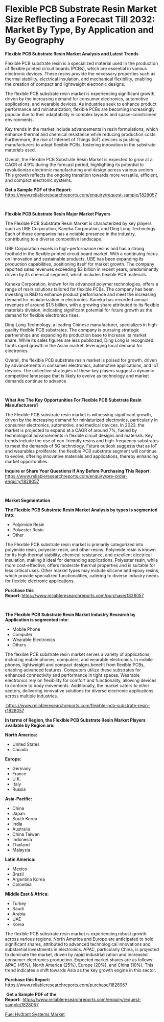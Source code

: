 <p><h1>Flexible PCB Substrate Resin Market Size Reflecting a Forecast Till 2032: Market By Type, By Application and By Geography</h1></p><p><strong>Flexible PCB Substrate Resin Market Analysis and Latest Trends</strong></p>
<p><p>Flexible PCB substrate resin is a specialized material used in the production of flexible printed circuit boards (PCBs), which are essential in various electronic devices. These resins provide the necessary properties such as thermal stability, electrical insulation, and mechanical flexibility, enabling the creation of compact and lightweight electronic designs. </p><p>The flexible PCB substrate resin market is experiencing significant growth, driven by the increasing demand for consumer electronics, automotive applications, and wearable devices. As industries seek to enhance product performance and miniaturization, flexible PCBs are becoming increasingly popular due to their adaptability in complex layouts and space-constrained environments. </p><p>Key trends in the market include advancements in resin formulations, which enhance thermal and chemical resistance while reducing production costs. Furthermore, the rise of Internet of Things (IoT) devices is pushing manufacturers to adopt flexible PCBs, fostering innovation in the substrate materials used. </p><p>Overall, the Flexible PCB Substrate Resin Market is expected to grow at a CAGR of 4.9% during the forecast period, highlighting its potential to revolutionize electronic manufacturing and design across various sectors. This growth reflects the ongoing transition towards more versatile, efficient, and compact electronic systems.</p></p>
<p><strong>Get a Sample PDF of the Report:&nbsp;</strong> <a href="https://www.reliableresearchreports.com/enquiry/request-sample/1828057?utm_campaign=2243&utm_medium=2&utm_source=Github&utm_content=ia&utm_term=28022025&utm_id=flexible-pcb-substrate-resin">https://www.reliableresearchreports.com/enquiry/request-sample/1828057</a></p>
<p>&nbsp;</p>
<p><strong>Flexible PCB Substrate Resin Major Market Players</strong></p>
<p><p>The Flexible PCB Substrate Resin Market is characterized by key players such as UBE Corporation, Kaneka Corporation, and Ding Long Technology. Each of these companies has a notable presence in the industry, contributing to a diverse competitive landscape.</p><p>UBE Corporation excels in high-performance resins and has a strong foothold in the flexible printed circuit board market. With a continuing focus on innovation and sustainable products, UBE has been expanding its production capabilities, positioning itself for market growth. The company reported sales revenues exceeding $3 billion in recent years, predominantly driven by its chemical segment, which includes flexible PCB materials.</p><p>Kaneka Corporation, known for its advanced polymer technologies, offers a range of resin solutions tailored for flexible PCBs. The company has been investing in R&D to enhance product performance and meet the increasing demand for miniaturization in electronics. Kaneka has recorded annual revenues of around $1.5 billion, with a growing share attributed to its flexible materials division, indicating significant potential for future growth as the demand for flexible electronics rises.</p><p>Ding Long Technology, a leading Chinese manufacturer, specializes in high-quality flexible PCB substrates. The company is pursuing strategic partnerships and expanding its production base to increase its market share. While its sales figures are less publicized, Ding Long is recognized for its rapid growth in the Asian market, leveraging local demand for electronics.</p><p>Overall, the flexible PCB substrate resin market is poised for growth, driven by advancements in consumer electronics, automotive applications, and IoT devices. The collective strategies of these key players suggest a dynamic competitive landscape that is likely to evolve as technology and market demands continue to advance.</p></p>
<p>&nbsp;</p>
<p><strong>What Are The Key Opportunities For Flexible PCB Substrate Resin Manufacturers?</strong></p>
<p><p>The Flexible PCB substrate resin market is witnessing significant growth, driven by the increasing demand for miniaturized electronics, particularly in consumer electronics, automotive, and medical devices. In 2023, the market is projected to expand at a CAGR of around 7%, fueled by technological advancements in flexible circuit designs and materials. Key trends include the rise of eco-friendly resins and high-frequency substrates to meet the demands of 5G technology. Future outlook suggests that as IoT and wearables proliferate, the flexible PCB substrate segment will continue to evolve, offering innovative materials and applications, thereby enhancing market opportunities.</p></p>
<p><strong>Inquire or Share Your Questions If Any Before Purchasing This Report:</strong> <a href="https://www.reliableresearchreports.com/enquiry/pre-order-enquiry/1828057?utm_campaign=2243&utm_medium=2&utm_source=Github&utm_content=ia&utm_term=28022025&utm_id=flexible-pcb-substrate-resin">https://www.reliableresearchreports.com/enquiry/pre-order-enquiry/1828057</a></p>
<p>&nbsp;</p>
<p><strong>Market Segmentation</strong></p>
<p><strong>The Flexible PCB Substrate Resin Market Analysis by types is segmented into:</strong></p>
<p><ul><li>Polyimide Resin</li><li>Polyester Resin</li><li>Other</li></ul></p>
<p><p>The Flexible PCB substrate resin market is primarily categorized into polyimide resin, polyester resin, and other resins. Polyimide resin is known for its high thermal stability, chemical resistance, and excellent electrical insulation, making it ideal for demanding applications. Polyester resin, while more cost-effective, offers moderate thermal properties and is suitable for less critical uses. Other market types may include silicone and epoxy resins, which provide specialized functionalities, catering to diverse industry needs for flexible electronic applications.</p></p>
<p><strong>Purchase this Report:&nbsp;</strong><a href="https://www.reliableresearchreports.com/purchase/1828057?utm_campaign=2243&utm_medium=2&utm_source=Github&utm_content=ia&utm_term=28022025&utm_id=flexible-pcb-substrate-resin">https://www.reliableresearchreports.com/purchase/1828057</a></p>
<p>&nbsp;</p>
<p><strong>The Flexible PCB Substrate Resin Market Industry Research by Application is segmented into:</strong></p>
<p><ul><li>Mobile Phone</li><li>Computer</li><li>Wearable Electronics</li><li>Others</li></ul></p>
<p><p>The flexible PCB substrate resin market serves a variety of applications, including mobile phones, computers, and wearable electronics. In mobile phones, lightweight and compact designs benefit from flexible PCBs, enabling advanced features. Computers utilize these substrates for enhanced connectivity and performance in tight spaces. Wearable electronics rely on flexibility for comfort and functionality, allowing devices to conform to body movements. Additionally, the market caters to other sectors, delivering innovative solutions for diverse electronic applications across multiple industries.</p></p>
<p><a href="https://www.reliableresearchreports.com/flexible-pcb-substrate-resin-r1828057?utm_campaign=2243&utm_medium=2&utm_source=Github&utm_content=ia&utm_term=28022025&utm_id=flexible-pcb-substrate-resin">&nbsp;https://www.reliableresearchreports.com/flexible-pcb-substrate-resin-r1828057</a></p>
<p><strong>In terms of Region, the Flexible PCB Substrate Resin Market Players available by Region are:</strong></p>
<p>
    <p> <strong> North America: </strong>
        <ul>
            <li>United States</li>
            <li>Canada</li>
        </ul>
        </p> 
    <p> <strong> Europe: </strong>
        <ul>
            <li>Germany</li>
            <li>France</li>
            <li>U.K.</li>
            <li>Italy</li>
            <li>Russia</li>
        </ul>
        </p> 
    <p> <strong> Asia-Pacific: </strong>
        <ul>
            <li>China</li>
            <li>Japan</li>
            <li>South Korea</li>
            <li>India</li>
            <li>Australia</li>
            <li>China Taiwan</li>
            <li>Indonesia</li>
            <li>Thailand</li>
            <li>Malaysia</li>
        </ul>
        </p> 
    <p> <strong> Latin America: </strong>
        <ul>
            <li>Mexico</li>
            <li>Brazil</li>
            <li>Argentina Korea</li>
            <li>Colombia</li>
        </ul>
        </p> 
    <p> <strong> Middle East & Africa: </strong>
        <ul>
            <li>Turkey</li>
            <li>Saudi</li>
            <li>Arabia</li>
            <li>UAE</li>
            <li>Korea</li>
        </ul>
    </p>
    </p>
<p><p>The flexible PCB substrate resin market is experiencing robust growth across various regions. North America and Europe are anticipated to hold significant shares, attributed to advanced technological innovations and substantial investments in electronics. APAC, particularly China, is projected to dominate the market, driven by rapid industrialization and increased consumer electronics production. Expected market shares are as follows: APAC (45%), North America (25%), Europe (20%), and China (10%). This trend indicates a shift towards Asia as the key growth engine in this sector.</p></p>
<p><strong>Purchase this Report: </strong><a href="https://www.reliableresearchreports.com/purchase/1828057?utm_campaign=2243&utm_medium=2&utm_source=Github&utm_content=ia&utm_term=28022025&utm_id=flexible-pcb-substrate-resin">https://www.reliableresearchreports.com/purchase/1828057</a></p>
<p>&nbsp;<strong>Get a Sample PDF of the Report:&nbsp;&nbsp;</strong><a href="https://www.reliableresearchreports.com/enquiry/request-sample/1828057?utm_campaign=2243&utm_medium=2&utm_source=Github&utm_content=ia&utm_term=28022025&utm_id=flexible-pcb-substrate-resin">https://www.reliableresearchreports.com/enquiry/request-sample/1828057</a></p>
<p><strong></strong></p>
<p><p><a href="https://github.com/curinbucan9/Market-Research-Report-List-1/blob/main/fuel-hydrant-systems-market.md?utm_campaign=2243&utm_medium=2&utm_source=Github&utm_content=ia&utm_term=28022025&utm_id=flexible-pcb-substrate-resin">Fuel Hydrant Systems Market</a></p></p>